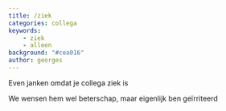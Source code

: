 ```yaml
---
title: /ziek
categories: collega
keywords:
    - ziek
    - alleen
background: "#cea016"
author: georges
---
```


Even janken omdat je collega ziek is

We wensen hem wel beterschap, maar eigenlijk ben geïrriteerd 